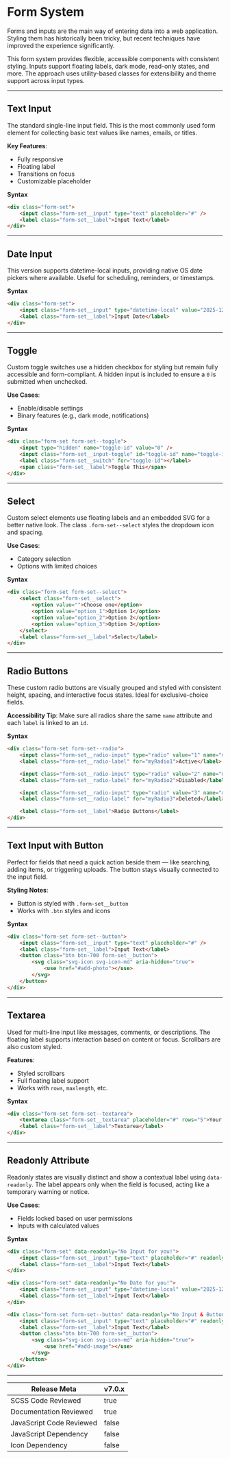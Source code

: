 # Form System

Forms and inputs are the main way of entering data into a web application. Styling them has historically been tricky, but recent techniques have improved the experience significantly.

This form system provides flexible, accessible components with consistent styling. Inputs support floating labels, dark mode, read-only states, and more. The approach uses utility-based classes for extensibility and theme support across input types.

---

## Text Input

The standard single-line input field. This is the most commonly used form element for collecting basic text values like names, emails, or titles.

**Key Features**:

- Fully responsive
- Floating label
- Transitions on focus
- Customizable placeholder

**Syntax**

```html
<div class="form-set">
    <input class="form-set__input" type="text" placeholder="#" />
    <label class="form-set__label">Input Text</label>
</div>
```

---

## Date Input

This version supports datetime-local inputs, providing native OS date pickers where available. Useful for scheduling, reminders, or timestamps.

**Syntax**

```html
<div class="form-set">
    <input class="form-set__input" type="datetime-local" value="2025-12-31T10:10" />
    <label class="form-set__label">Input Date</label>
</div>
```

---

## Toggle

Custom toggle switches use a hidden checkbox for styling but remain fully accessible and form-compliant. A hidden input is included to ensure a `0` is submitted when unchecked.

**Use Cases**:

- Enable/disable settings
- Binary features (e.g., dark mode, notifications)

**Syntax**

```html
<div class="form-set form-set--toggle">
    <input type="hidden" name="toggle-id" value="0" />
    <input class="form-set__input-toggle" id="toggle-id" name="toggle-id" type="checkbox" value="1" />
    <label class="form-set__switch" for="toggle-id"></label>
    <span class="form-set__label">Toggle This</span>
</div>
```

---

## Select

Custom select elements use floating labels and an embedded SVG for a better native look. The class `.form-set--select` styles the dropdown icon and spacing.

**Use Cases**:

- Category selection
- Options with limited choices

**Syntax**

```html
<div class="form-set form-set--select">
    <select class="form-set__select">
        <option value="">Choose one</option>
        <option value="option_1">Option 1</option>
        <option value="option_2">Option 2</option>
        <option value="option_3">Option 3</option>
    </select>
    <label class="form-set__label">Select</label>
</div>
```

---

## Radio Buttons

These custom radio buttons are visually grouped and styled with consistent height, spacing, and interactive focus states. Ideal for exclusive-choice fields.

**Accessibility Tip**: Make sure all radios share the same `name` attribute and each `label` is linked to an `id`.

**Syntax**

```html
<div class="form-set form-set--radio">
    <input class="form-set__radio-input" type="radio" value="1" name="myRadio" id="myRadio1" checked />
    <label class="form-set__radio-label" for="myRadio1">Active</label>

    <input class="form-set__radio-input" type="radio" value="2" name="myRadio" id="myRadio2" />
    <label class="form-set__radio-label" for="myRadio2">Disabled</label>

    <input class="form-set__radio-input" type="radio" value="3" name="myRadio" id="myRadio3" />
    <label class="form-set__radio-label" for="myRadio3">Deleted</label>

    <label class="form-set__label">Radio Buttons</label>
</div>

```

---

## Text Input with Button

Perfect for fields that need a quick action beside them — like searching, adding items, or triggering uploads. The button stays visually connected to the input field.

**Styling Notes**:

- Button is styled with `.form-set__button`
- Works with `.btn` styles and icons

**Syntax**

```html
<div class="form-set form-set--button">
    <input class="form-set__input" type="text" placeholder="#" />
    <label class="form-set__label">Input Text</label>
    <button class="btn btn-700 form-set__button">
        <svg class="svg-icon svg-icon-md" aria-hidden="true">
            <use href="#add-photo"></use>
        </svg>
    </button>
</div>
```

---

## Textarea

Used for multi-line input like messages, comments, or descriptions. The floating label supports interaction based on content or focus. Scrollbars are also custom styled.

**Features**:

- Styled scrollbars
- Full floating label support
- Works with `rows`, `maxlength`, etc.

**Syntax**

```html
<div class="form-set form-set--textarea">
    <textarea class="form-set__textarea" placeholder="#" rows="5">Your text.</textarea>
    <label class="form-set__label">Textarea</label>
</div>
```

---

## Readonly Attribute

Readonly states are visually distinct and show a contextual label using `data-readonly`. The label appears only when the field is focused, acting like a temporary warning or notice.

**Use Cases**:

- Fields locked based on user permissions
- Inputs with calculated values

**Syntax**

```html
<div class="form-set" data-readonly="No Input for you!">
    <input class="form-set__input" type="text" placeholder="#" readonly />
    <label class="form-set__label">Input Text</label>
</div>

<div class="form-set" data-readonly="No Date for you!">
    <input class="form-set__input" type="datetime-local" value="2025-12-31T10:10" readonly />
    <label class="form-set__label">Input Text</label>
</div>

<div class="form-set form-set--button" data-readonly="No Input & Button for you!">
    <input class="form-set__input" type="text" placeholder="#" readonly />
    <label class="form-set__label">Input Text</label>
    <button class="btn btn-700 form-set__button">
        <svg class="svg-icon svg-icon-md" aria-hidden="true">
            <use href="#add-image"></use>
        </svg>
    </button>
</div>
```

---

| Release Meta             | v7.0.x |
| ------------------------ | ------ |
| SCSS Code Reviewed       | true   |
| Documentation Reviewed   | true   |
| JavaScript Code Reviewed | false  |
| JavaScript Dependency    | false  |
| Icon Dependency          | false  | 
